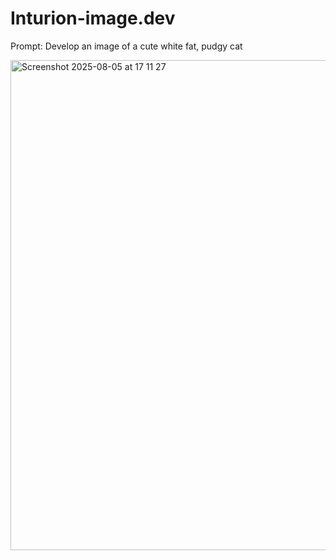 # Inturion-image.dev

Prompt: Develop an image of a cute white fat, pudgy cat

<img width="679" height="784" alt="Screenshot 2025-08-05 at 17 11 27" src="https://github.com/user-attachments/assets/a02009d2-bd98-445c-97ec-526260ee76ec" />

